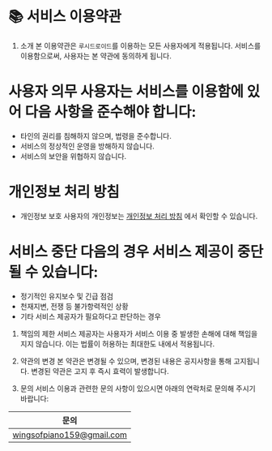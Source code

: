 # 📚 서비스 이용약관

1. 소개 본 이용약관은 `루시드로이드`를 이용하는 모든 사용자에게 적용됩니다. 
서비스를 이용함으로써, 사용자는 본 약관에 동의하게 됩니다.


# 사용자 의무 사용자는 서비스를 이용함에 있어 다음 사항을 준수해야 합니다:

* 타인의 권리를 침해하지 않으며, 법령을 준수합니다.
* 서비스의 정상적인 운영을 방해하지 않습니다.
* 서비스의 보안을 위협하지 않습니다.

# 개인정보 처리 방침

* 개인정보 보호 사용자의 개인정보는 [개인정보 처리 방침](https://github.com/lime-story/Maplestory-Discord-BOT/blob/main/%EC%A0%95%EC%B1%85%EB%9E%84%EA%B9%8C/%EA%B0%9C%EC%9D%B8%EC%A0%95%EB%B3%B4%20%EC%B2%98%EB%A6%AC%20%EB%B0%A9%EC%B9%A8.md) 에서 확인할 수 있습니다.

# 서비스 중단 다음의 경우 서비스 제공이 중단될 수 있습니다:

* 정기적인 유지보수 및 긴급 점검
* 천재지변, 전쟁 등 불가항력적인 상황
* 기타 서비스 제공자가 필요하다고 판단하는 경우

1. 책임의 제한 서비스 제공자는 사용자가 서비스 이용 중 발생한 손해에 대해 책임을 지지 않습니다. 이는 법률이 허용하는 최대한도 내에서 적용됩니다.
   
2. 약관의 변경 본 약관은 변경될 수 있으며, 변경된 내용은 공지사항을 통해 고지됩니다. 변경된 약관은 고지 후 즉시 효력이 발생합니다.

3. 문의 서비스 이용과 관련한 문의 사항이 있으시면 아래의 연락처로 문의해 주시기 바랍니다:

| 문의 |
|--------|
|wingsofpiano159@gmail.com   |